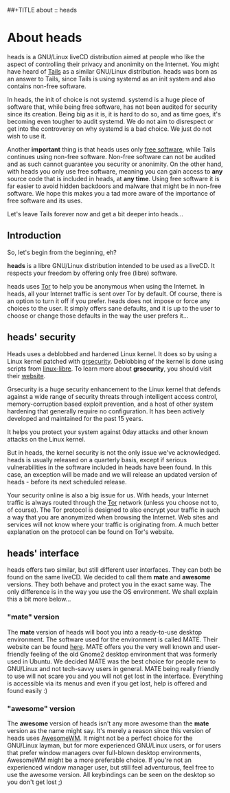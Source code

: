 ##+TITLE about :: heads

About heads
===========

heads is a GNU/Linux liveCD distribution aimed at people who like the
aspect of controlling their privacy and anonimity on the Internet. You
might have heard of [Tails](http://tails.boum.org) as a similar
GNU/Linux distribution. heads was born as an answer to Tails, since
Tails is using systemd as an init system and also contains non-free
software.

In heads, the init of choice is not systemd. systemd is a huge
piece of software that, while being free software, has not been audited
for security since its creation. Being big as it is, it is hard to do
so, and as time goes, it's becoming even tougher to audit systemd. We do
not aim to disrespect or get into the controversy on why systemd is a
bad choice. We just do not wish to use it.

Another **important** thing is that heads uses only
[free software](https://www.gnu.org/philosophy/free-sw.html),
while Tails continues using non-free software. Non-free software can not
be audited and as such cannot guarantee you security or anonimity. On
the other hand, with heads you only use free software, meaning you can
gain access to **any** source code that is included in heads, at **any
time**. Using free software it is far easier to avoid hidden backdoors
and malware that might be in non-free software. We hope this makes you a
tad more aware of the importance of free software and its uses.

Let's leave Tails forever now and get a bit deeper into heads...

## Introduction

So, let's begin from the beginning, eh?

**heads** is a libre GNU/Linux distribution intended to be used as a
liveCD. It respects your freedom by offering only free (libre) software.

heads uses [Tor](https://torproject.org) to help you be anonymous when
using the Internet. In heads, all your Internet traffic is sent over Tor
by default. Of course, there is an option to turn it off if you prefer.
heads does not impose or force any choices to the user. It simply offers
sane defaults, and it is up to the user to choose or change those
defaults in the way the user prefers it...

## heads' security

Heads uses a deblobbed and hardened Linux kernel. It does so by using
a Linux kernel patched with [grsecurity](https://grsecurity.net/).
Deblobbing of the kernel is done using scripts from
[linux-libre](http://www.fsfla.org/svn/fsfla/software/linux-libre/scripts/).
To learn more about **grsecurity**, you should visit their
[website](https://grsecurity.net/).

Grsecurity is a huge security enhancement to the Linux kernel that
defends against a wide range of security threats through intelligent
access control, memory-corruption based exploit prevention, and a host
of other system hardening that generally require no configuration. It
has been actively developed and maintained for the past 15 years.

It helps you protect your system against 0day attacks and other known
attacks on the Linux kernel.

But in heads, the kernel security is not the only issue we've
acknowledged. heads is usually released on a quarterly basis, except if
serious vulnerabilities in the software included in heads have been
found. In this case, an exception will be made and we will release an
updated version of heads - before its next scheduled release.

Your security online is also a big issue for us. With heads, your
Internet traffic is always routed through the
[Tor](https://torproject.org) network (unless you choose not to, of
course). The Tor protocol is designed to also encrypt your traffic in
such a way that you are anonymized when browsing the Internet. Web sites
and services will not know where your traffic is originating from. A
much better explanation on the protocol can be found on Tor's website.

## heads' interface

heads offers two similar, but still different user interfaces. They can
both be found on the same liveCD. We decided to call them **mate** and
**awesome** versions. They both behave and protect you in the exact same
way. The only difference is in the way you use the OS environment. We
shall explain this a bit more below...

### "mate" version

The **mate** version of heads will boot you into a ready-to-use desktop
environment. The software used for the environment is called MATE. Their
website can be found [here](http://mate-desktop.org/). MATE offers you
the very well known and user-friendly feeling of the old Gnome2 desktop
environment that was formerly used in Ubuntu. We decided MATE was the
best choice for people new to GNU/Linux and not tech-savvy users in
general. MATE being really friendly to use will not scare you and you
will not get lost in the interface. Everything is accessible via its
menus and even if you get lost, help is offered and found easily :)

### "awesome" version

The **awesome** version of heads isn't any more awesome than the
**mate** version as the name might say. It's merely a reason since this
version of heads uses [AwesomeWM](https://awesomewm.org). It might not
be a perfect choice for the GNU/Linux layman, but for more experienced
GNU/Linux users, or for users that prefer window managers over
full-blown desktop environments, AwesomeWM might be a more preferable
choice. If you're not an experienced window manager user, but still feel
adventurous, feel free to use the awesome version. All keybindings can
be seen on the desktop so you don't get lost ;)
